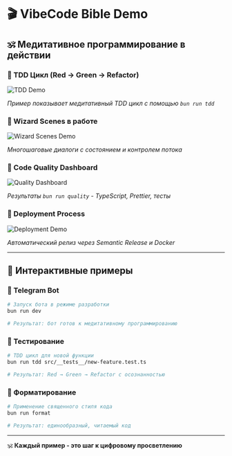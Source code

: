 # 🎬 VibeCode Bible Demo

## 🕉️ Медитативное программирование в действии

### 🧪 TDD Цикл (Red → Green → Refactor)

![TDD Demo](https://via.placeholder.com/800x400/1a1a1a/ffffff?text=TDD+Demo+GIF+Here)

_Пример показывает медитативный TDD цикл с помощью `bun run tdd`_

### 🔄 Wizard Scenes в работе

![Wizard Scenes Demo](https://via.placeholder.com/800x400/2d3748/ffffff?text=Wizard+Scenes+Demo)

_Многошаговые диалоги с состоянием и контролем потока_

### 🎨 Code Quality Dashboard

![Quality Dashboard](https://via.placeholder.com/800x400/4a5568/ffffff?text=Quality+Dashboard)

_Результаты `bun run quality` - TypeScript, Prettier, тесты_

### 🚀 Deployment Process

![Deployment Demo](https://via.placeholder.com/800x400/2b6cb0/ffffff?text=CI%2FCD+Pipeline)

_Автоматический релиз через Semantic Release и Docker_

---

## 📱 Интерактивные примеры

### 🤖 Telegram Bot

```bash
# Запуск бота в режиме разработки
bun run dev

# Результат: бот готов к медитативному программированию
```

### 🧪 Тестирование

```bash
# TDD цикл для новой функции
bun run tdd src/__tests__/new-feature.test.ts

# Результат: Red → Green → Refactor с осознанностью
```

### 🎨 Форматирование

```bash
# Применение священного стиля кода
bun run format

# Результат: единообразный, читаемый код
```

---

🕉️ **Каждый пример - это шаг к цифровому просветлению**
